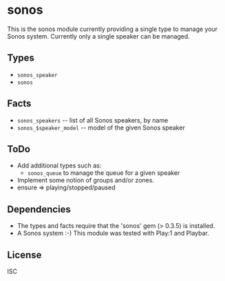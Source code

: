 sonos
=====

This is the sonos module currently providing a single type to manage
your Sonos system. Currently only a single speaker can be managed.

Types
-----

- `sonos_speaker`
- `sonos`

Facts
-----

- `sonos_speakers` -- list of all Sonos speakers, by name
- `sonos_$speaker_model` -- model of the given Sonos speaker

ToDo
----

- Add additional types such as:
  - `sonos_queue` to manage the queue for a given speaker
- Implement some notion of groups and/or zones.
- ensure => playing/stopped/paused

Dependencies
------------

- The types and facts require that the 'sonos' gem (> 0.3.5) is installed.
- A Sonos system :-) This module was tested with Play:1 and Playbar.

License
-------
ISC
